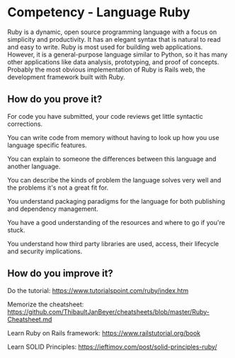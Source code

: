 # Competency - Language Ruby

Ruby is a dynamic, open source programming language with a focus on simplicity and productivity. It has an elegant syntax that is natural to read and easy to write.
Ruby is most used for building web applications. However, it is a general-purpose language similar to Python, so it has many other applications like data analysis, prototyping, and proof of concepts. Probably the most obvious implementation of Ruby is Rails web, the development framework built with Ruby.

## How do you prove it?

For code you have submitted, your code reviews get little syntactic corrections.

You can write code from memory without having to look up how you use language specific features.

You can explain to someone the differences between this language and another language.

You can describe the kinds of problem the language solves very well and the problems it's not a great fit for.

You understand packaging paradigms for the language for both publishing and dependency management.

You have a good understanding of the resources and where to go if you're stuck.

You understand how third party libraries are used, access, their lifecycle and security implications.

## How do you improve it?

Do the tutorial: https://www.tutorialspoint.com/ruby/index.htm

Memorize the cheatsheet: https://github.com/ThibaultJanBeyer/cheatsheets/blob/master/Ruby-Cheatsheet.md

Learn Ruby on Rails framework: https://www.railstutorial.org/book

Learn SOLID Principles: https://ieftimov.com/post/solid-principles-ruby/
